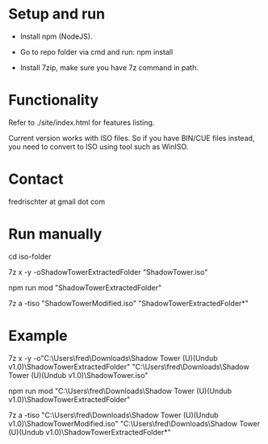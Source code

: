 # Setup and run

- Install npm (NodeJS).

- Go to repo folder via cmd and run:
npm install

- Install 7zip, make sure you have 7z command in path.

# Functionality

Refer to ./site/index.html for features listing.

Current version works with ISO files. So if you have BIN/CUE files instead, you need to convert to ISO using tool such as WinISO.

# Contact

fredrischter at gmail dot com

# Run manually

cd iso-folder

7z x -y -oShadowTowerExtractedFolder "ShadowTower.iso"

npm run mod "ShadowTowerExtractedFolder"

7z a -tiso "ShadowTowerModified.iso" "ShadowTowerExtractedFolder\*"

# Example

7z x -y -o"C:\Users\fred\Downloads\Shadow Tower (U)(Undub v1.0)\ShadowTowerExtractedFolder" "C:\Users\fred\Downloads\Shadow Tower (U)(Undub v1.0)\ShadowTower.iso"

npm run mod "C:\Users\fred\Downloads\Shadow Tower (U)(Undub v1.0)\ShadowTowerExtractedFolder"

7z a -tiso "C:\Users\fred\Downloads\Shadow Tower (U)(Undub v1.0)\ShadowTowerModified.iso" "C:\Users\fred\Downloads\Shadow Tower (U)(Undub v1.0)\ShadowTowerExtractedFolder\*"
